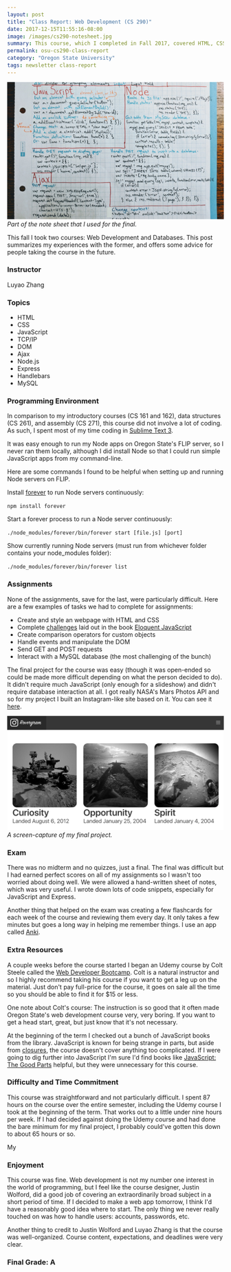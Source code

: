 ```yaml
---
layout: post
title: "Class Report: Web Development (CS 290)"
date: 2017-12-15T11:55:16-08:00
image: /images/cs290-notesheet.jpg
summary: This course, which I completed in Fall 2017, covered HTML, CSS, JavaScript, Node, and MySQL.
permalink: osu-cs290-class-report
category: "Oregon State University"
tags: newsletter class-report
---
```


![sheet](/images/cs290-notesheet.jpg)
*Part of the note sheet that I used for the final.*

This fall I took two courses: Web Development and Databases. This post summarizes my experiences with the former, and offers some advice for people taking the course in the future. 

### Instructor

Luyao Zhang

### Topics

- HTML
- CSS
- JavaScript
- TCP/IP
- DOM
- Ajax
- Node.js
- Express
- Handlebars
- MySQL

### Programming Environment

In comparison to my introductory courses (CS 161 and 162), data structures (CS 261), and assembly (CS 271), this course did not involve a lot of coding. As such, I spent most of my time coding in [Sublime Text 3](https://www.sublimetext.com/3). 

It was easy enough to run my Node apps on Oregon State's FLIP server, so I never ran them locally, although I did install Node so that I could run simple JavaScript apps from my command-line. 

Here are some commands I found to be helpful when setting up and running Node servers on FLIP.

Install [forever](https://github.com/foreverjs/forever) to run Node servers continuously:  

`npm install forever`

Start a forever process to run a Node server continuously:  

`./node_modules/forever/bin/forever start [file.js] [port]`

Show currently running Node servers (must run from whichever folder contains your node_modules folder):  

`./node_modules/forever/bin/forever list`

### Assignments

None of the assignments, save for the last, were particularly difficult. Here are a few examples of tasks we had to complete for assignments: 

- Create and style an webpage with HTML and CSS
- Complete [challenges](http://eloquentjavascript.net/04_data.html#h_IJBU+aXOIC) laid out in the book [Eloquent JavaScript](http://eloquentjavascript.net/)
- Create comparison operators for custom objects
- Handle events and manipulate the DOM
- Send GET and POST requests
- Interact with a MySQL database (the most challenging of the bunch)

The final project for the course was easy (though it was open-ended so could be made more difficult depending on what the person decided to do). It didn't require much JavaScript (only enough for a slideshow) and didn't require database interaction at all. I got really NASA's Mars Photos API and so for my project I built an Instagram-like site based on it. You can see it [here](http://projects.alexmontjohn.com/rovergram/).

![rovergram website](/images/rovergram-screencap.png)
*A screen-capture of my final project.*

### Exam

There was no midterm and no quizzes, just a final. The final was difficult but I had earned perfect scores on all of my assignments so I wasn't too worried about doing well. We were allowed a hand-written sheet of notes, which was very useful. I wrote down lots of code snippets, especially for JavaScript and Express.

Another thing that helped on the exam was creating a few flashcards for each week of the course and reviewing them every day. It only takes a few minutes but goes a long way in helping me remember things. I use an app called [Anki](https://apps.ankiweb.net/). 

### Extra Resources

A couple weeks before the course started I began an Udemy course by Colt Steele called the [Web Developer Bootcamp](https://www.udemy.com/the-web-developer-bootcamp/). Colt is a natural instructor and so I highly recommend taking his course if you want to get a leg up on the material. Just don't pay full-price for the course, it goes on sale all the time so you should be able to find it for $15 or less.

One note about Colt's course: The instruction is so good that it often made Oregon State's web development course very, very boring. If you want to get a head start, great, but just know that it's not necessary. 

At the beginning of the term I checked out a bunch of JavaScript books from the library. JavaScript is known for being strange in parts, but aside from [closures](https://stackoverflow.com/questions/111102/how-do-javascript-closures-work), the course doesn't cover anything too complicated. If I were going to dig further into JavaScript I'm sure I'd find books like [JavaScript: The Good Parts](http://shop.oreilly.com/product/9780596517748.do) helpful, but they were unnecessary for this course.

### Difficulty and Time Commitment

This course was straightforward and not particularly difficult. I spent 87 hours on the course over the entire semester, including the Udemy course I took at the beginning of the term. That works out to a little under nine hours per week. If I had decided against doing the Udemy course and had done the bare minimum for my final project, I probably could've gotten this down to about 65 hours or so. 

My 

### Enjoyment

This course was fine. Web development is not my number one interest in the world of programming, but I feel like the course designer, Justin Wolford, did a good job of covering an extraordinarily broad subject in a short period of time. If I decided to make a web app tomorrow, I think I'd have a reasonably good idea where to start. The only thing we never really touched on was how to handle users: accounts, passwords, etc.

Another thing to credit to Justin Wolford and Luyao Zhang is that the course was well-organized. Course content, expectations, and deadlines were very clear.

### Final Grade: A